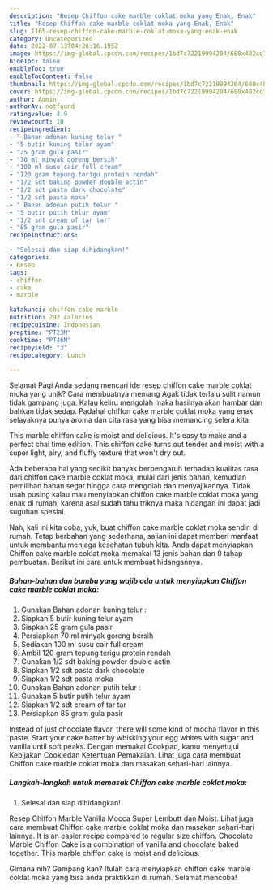 ```yaml
---
description: "Resep Chiffon cake marble coklat moka yang Enak, Enak"
title: "Resep Chiffon cake marble coklat moka yang Enak, Enak"
slug: 1165-resep-chiffon-cake-marble-coklat-moka-yang-enak-enak
category: Uncategorized
date: 2022-07-13T04:26:16.195Z
image: https://img-global.cpcdn.com/recipes/1bd7c72219994204/680x482cq70/chiffon-cake-marble-coklat-moka-foto-resep-utama.jpg
hideToc: false
enableToc: true
enableTocContent: false
thumbnail: https://img-global.cpcdn.com/recipes/1bd7c72219994204/680x482cq70/chiffon-cake-marble-coklat-moka-foto-resep-utama.jpg
cover: https://img-global.cpcdn.com/recipes/1bd7c72219994204/680x482cq70/chiffon-cake-marble-coklat-moka-foto-resep-utama.jpg
author: Admin
authorAv: notfound
ratingvalue: 4.9
reviewcount: 10
recipeingredient:
- " Bahan adonan kuning telur "
- "5 butir kuning telur ayam"
- "25 gram gula pasir"
- "70 ml minyak goreng bersih"
- "100 ml susu cair full cream"
- "120 gram tepung terigu protein rendah"
- "1/2 sdt baking powder double actin"
- "1/2 sdt pasta dark chocolate"
- "1/2 sdt pasta moka"
- " Bahan adonan putih telur "
- "5 butir putih telur ayam"
- "1/2 sdt cream of tar tar"
- "85 gram gula pasir"
recipeinstructions:

- "Selesai dan siap dihidangkan!"
categories:
- Resep
tags:
- chiffon
- cake
- marble

katakunci: chiffon cake marble 
nutrition: 292 calories
recipecuisine: Indonesian
preptime: "PT23M"
cooktime: "PT46M"
recipeyield: "3"
recipecategory: Lunch

---
```



Selamat Pagi Anda sedang mencari ide resep chiffon cake marble coklat moka yang unik? Cara membuatnya memang Agak tidak terlalu sulit namun tidak gampang juga. Kalau keliru mengolah maka hasilnya akan hambar dan bahkan tidak sedap. Padahal chiffon cake marble coklat moka yang enak selayaknya punya aroma dan cita rasa yang bisa memancing selera kita.


This marble chiffon cake is moist and delicious. It&#39;s easy to make and a perfect chai time edition. This chiffon cake turns out tender and moist with a super light, airy, and fluffy texture that won&#39;t dry out.

Ada beberapa hal yang sedikit banyak berpengaruh terhadap kualitas rasa dari chiffon cake marble coklat moka, mulai dari jenis bahan, kemudian pemilihan bahan segar hingga cara mengolah dan menyajikannya. Tidak usah pusing kalau mau menyiapkan chiffon cake marble coklat moka yang enak di rumah, karena asal sudah tahu triknya maka hidangan ini dapat jadi suguhan spesial.


Nah, kali ini kita coba, yuk, buat chiffon cake marble coklat moka sendiri di rumah. Tetap berbahan yang sederhana, sajian ini dapat memberi manfaat untuk membantu menjaga kesehatan tubuh kita. Anda dapat menyiapkan Chiffon cake marble coklat moka memakai 13 jenis bahan dan 0 tahap pembuatan. Berikut ini cara untuk membuat hidangannya.

<!--inarticleads1-->

##### Bahan-bahan dan bumbu yang wajib ada untuk menyiapkan Chiffon cake marble coklat moka:

1. Gunakan  Bahan adonan kuning telur :
1. Siapkan 5 butir kuning telur ayam
1. Siapkan 25 gram gula pasir
1. Persiapkan 70 ml minyak goreng bersih
1. Sediakan 100 ml susu cair full cream
1. Ambil 120 gram tepung terigu protein rendah
1. Gunakan 1/2 sdt baking powder double actin
1. Siapkan 1/2 sdt pasta dark chocolate
1. Siapkan 1/2 sdt pasta moka
1. Gunakan  Bahan adonan putih telur :
1. Gunakan 5 butir putih telur ayam
1. Siapkan 1/2 sdt cream of tar tar
1. Persiapkan 85 gram gula pasir


Instead of just chocolate flavor, there will some kind of mocha flavor in this paste. Start your cake batter by whisking your egg whites with sugar and vanilla until soft peaks. Dengan memakai Cookpad, kamu menyetujui Kebijakan Cookiedan Ketentuan Pemakaian. Lihat juga cara membuat Chiffon cake marble coklat moka dan masakan sehari-hari lainnya. 

<!--inarticleads2-->

##### Langkah-langkah untuk memasak Chiffon cake marble coklat moka:


1. Selesai dan siap dihidangkan!

Resep Chiffon Marble Vanilla Mocca Super Lembutt dan Moist. Lihat juga cara membuat Chiffon cake marble coklat moka dan masakan sehari-hari lainnya. It is an easier recipe compared to regular size chiffon. Chocolate Marble Chiffon Cake is a combination of vanilla and chocolate baked together. This marble chiffon cake is moist and delicious. 

Gimana nih? Gampang kan? Itulah cara menyiapkan chiffon cake marble coklat moka yang bisa anda praktikkan di rumah. Selamat mencoba!
